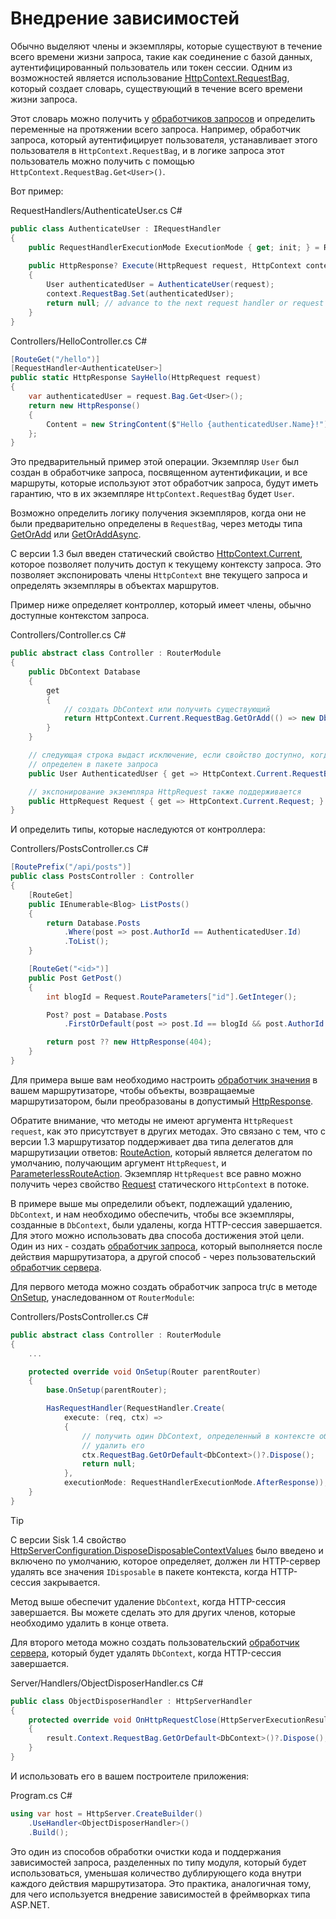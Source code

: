 # Внедрение зависимостей

Обычно выделяют члены и экземпляры, которые существуют в течение всего времени жизни запроса, такие как соединение с базой данных, аутентифицированный пользователь или токен сессии. Одним из возможностей является использование [HttpContext.RequestBag](/api/Sisk.Core.Http.HttpContext), который создает словарь, существующий в течение всего времени жизни запроса.

Этот словарь можно получить у [обработчиков запросов](/docs/fundamentals/request-handlers) и определить переменные на протяжении всего запроса. Например, обработчик запроса, который аутентифицирует пользователя, устанавливает этого пользователя в `HttpContext.RequestBag`, и в логике запроса этот пользователь можно получить с помощью `HttpContext.RequestBag.Get<User>()`.

Вот пример:

<div class="script-header">
    <span>
        RequestHandlers/AuthenticateUser.cs
    </span>
    <span>
        C#
    </span>
</div>

```csharp
public class AuthenticateUser : IRequestHandler
{
    public RequestHandlerExecutionMode ExecutionMode { get; init; } = RequestHandlerExecutionMode.BeforeResponse;
    
    public HttpResponse? Execute(HttpRequest request, HttpContext context)
    {
        User authenticatedUser = AuthenticateUser(request);
        context.RequestBag.Set(authenticatedUser);
        return null; // advance to the next request handler or request logic
    }
}
```

<div class="script-header">
    <span>
        Controllers/HelloController.cs
    </span>
    <span>
        C#
    </span>
</div>

```csharp
[RouteGet("/hello")]
[RequestHandler<AuthenticateUser>]
public static HttpResponse SayHello(HttpRequest request)
{
    var authenticatedUser = request.Bag.Get<User>();
    return new HttpResponse()
    {
        Content = new StringContent($"Hello {authenticatedUser.Name}!")
    };
}
```

Это предварительный пример этой операции. Экземпляр `User` был создан в обработчике запроса, посвященном аутентификации, и все маршруты, которые используют этот обработчик запроса, будут иметь гарантию, что в их экземпляре `HttpContext.RequestBag` будет `User`.

Возможно определить логику получения экземпляров, когда они не были предварительно определены в `RequestBag`, через методы типа [GetOrAdd](/api/Sisk.Core.Entity.TypedValueDictionary.GetOrAdd) или [GetOrAddAsync](/api/Sisk.Core.Entity.TypedValueDictionary.GetOrAddAsync).

С версии 1.3 был введен статический свойство [HttpContext.Current](/api/Sisk.Core.Http.HttpContext.Current), которое позволяет получить доступ к текущему контексту запроса. Это позволяет экспонировать члены `HttpContext` вне текущего запроса и определять экземпляры в объектах маршрутов.

Пример ниже определяет контроллер, который имеет члены, обычно доступные контекстом запроса.

<div class="script-header">
    <span>
        Controllers/Controller.cs
    </span>
    <span>
        C#
    </span>
</div>

```csharp
public abstract class Controller : RouterModule
{
    public DbContext Database
    {
        get
        {
            // создать DbContext или получить существующий
            return HttpContext.Current.RequestBag.GetOrAdd(() => new DbContext());
        }
    }

    // следующая строка выдаст исключение, если свойство доступно, когда User не
    // определен в пакете запроса
    public User AuthenticatedUser { get => HttpContext.Current.RequestBag.Get<User>(); }

    // экспонирование экземпляра HttpRequest также поддерживается
    public HttpRequest Request { get => HttpContext.Current.Request; }
}
```

И определить типы, которые наследуются от контроллера:

<div class="script-header">
    <span>
        Controllers/PostsController.cs
    </span>
    <span>
        C#
    </span>
</div>

```csharp
[RoutePrefix("/api/posts")]
public class PostsController : Controller
{
    [RouteGet]
    public IEnumerable<Blog> ListPosts()
    {
        return Database.Posts
            .Where(post => post.AuthorId == AuthenticatedUser.Id)
            .ToList();
    }

    [RouteGet("<id>")]
    public Post GetPost()
    {
        int blogId = Request.RouteParameters["id"].GetInteger();

        Post? post = Database.Posts
            .FirstOrDefault(post => post.Id == blogId && post.AuthorId == AuthenticatedUser.Id);

        return post ?? new HttpResponse(404);
    }
}
```

Для примера выше вам необходимо настроить [обработчик значения](/docs/fundamentals/responses.html#implicit-response-types) в вашем маршрутизаторе, чтобы объекты, возвращаемые маршрутизатором, были преобразованы в допустимый [HttpResponse](/api/Sisk.Core.Http.HttpResponse).

Обратите внимание, что методы не имеют аргумента `HttpRequest request`, как это присутствует в других методах. Это связано с тем, что с версии 1.3 маршрутизатор поддерживает два типа делегатов для маршрутизации ответов: [RouteAction](/api/Sisk.Core.Routing.RouteAction), который является делегатом по умолчанию, получающим аргумент `HttpRequest`, и [ParameterlessRouteAction](/api/Sisk.Core.Routing.ParameterlessRouteAction). Экземпляр `HttpRequest` все равно можно получить через свойство [Request](/api/Sisk.Core.Http.HttpContext.Request) статического `HttpContext` в потоке.

В примере выше мы определили объект, подлежащий удалению, `DbContext`, и нам необходимо обеспечить, чтобы все экземпляры, созданные в `DbContext`, были удалены, когда HTTP-сессия завершается. Для этого можно использовать два способа достижения этой цели. Один из них - создать [обработчик запроса](/docs/fundamentals/request-handlers), который выполняется после действия маршрутизатора, а другой способ - через пользовательский [обработчик сервера](/docs/advanced/http-server-handlers).

Для первого метода можно создать обработчик запроса trực в методе [OnSetup](/api/Sisk.Core.Routing.RouterModule.OnSetup), унаследованном от `RouterModule`:

<div class="script-header">
    <span>
        Controllers/PostsController.cs
    </span>
    <span>
        C#
    </span>
</div>

```csharp
public abstract class Controller : RouterModule
{
    ...

    protected override void OnSetup(Router parentRouter)
    {
        base.OnSetup(parentRouter);

        HasRequestHandler(RequestHandler.Create(
            execute: (req, ctx) =>
            {
                // получить один DbContext, определенный в контексте обработчика запроса и
                // удалить его
                ctx.RequestBag.GetOrDefault<DbContext>()?.Dispose();
                return null;
            },
            executionMode: RequestHandlerExecutionMode.AfterResponse));
    }
}
```

> [!TIP]
>
> С версии Sisk 1.4 свойство [HttpServerConfiguration.DisposeDisposableContextValues](/api/Sisk.Core.Http.HttpServerConfiguration.DisposeDisposableContextValues) было введено и включено по умолчанию, которое определяет, должен ли HTTP-сервер удалять все значения `IDisposable` в пакете контекста, когда HTTP-сессия закрывается.

Метод выше обеспечит удаление `DbContext`, когда HTTP-сессия завершается. Вы можете сделать это для других членов, которые необходимо удалить в конце ответа.

Для второго метода можно создать пользовательский [обработчик сервера](/docs/advanced/http-server-handlers), который будет удалять `DbContext`, когда HTTP-сессия завершается.

<div class="script-header">
    <span>
        Server/Handlers/ObjectDisposerHandler.cs
    </span>
    <span>
        C#
    </span>
</div>

```csharp
public class ObjectDisposerHandler : HttpServerHandler
{
    protected override void OnHttpRequestClose(HttpServerExecutionResult result)
    {
        result.Context.RequestBag.GetOrDefault<DbContext>()?.Dispose();
    }
}
```

И использовать его в вашем построителе приложения:

<div class="script-header">
    <span>
        Program.cs
    </span>
    <span>
        C#
    </span>
</div>

```csharp
using var host = HttpServer.CreateBuilder()
    .UseHandler<ObjectDisposerHandler>()
    .Build();
```

Это один из способов обработки очистки кода и поддержания зависимостей запроса, разделенных по типу модуля, который будет использоваться, уменьшая количество дублирующего кода внутри каждого действия маршрутизатора. Это практика, аналогичная тому, для чего используется внедрение зависимостей в фреймворках типа ASP.NET.